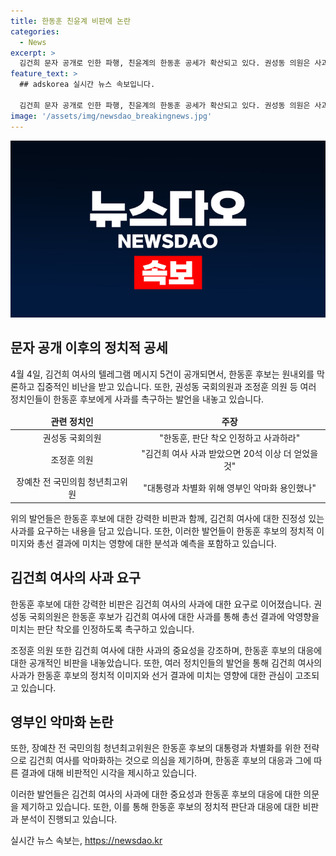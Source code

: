 ```yaml
---
title: 한동훈 친윤계 비판에 논란
categories:
  - News
excerpt: >
  김건희 문자 공개로 인한 파행, 친윤계의 한동훈 공세가 확산되고 있다. 권성동 의원은 사과를 촉구하며 김건희 여사의 학력 의혹과 비교했다. 조정훈 의원은 사과 부재의 부정적 영향을 지적하며 여당의 선거 결과에 대한 비판도 나왔다. 장예찬 의원은 정무적 무능과 대통령과의 차별화 의도를 비판했다. 이에 대한 공동 운명체의 사과 의지와 중요성에 대한 의견이 나왔다.
feature_text: >
  ## adskorea 실시간 뉴스 속보입니다.

  김건희 문자 공개로 인한 파행, 친윤계의 한동훈 공세가 확산되고 있다. 권성동 의원은 사과를 촉구하며 김건희 여사의 학력 의혹과 비교했다. 조정훈 의원은 사과 부재의 부정적 영향을 지적하며 여당의 선거 결과에 대한 비판도 나왔다. 장예찬 의원은 정무적 무능과 대통령과의 차별화 의도를 비판했다. 이에 대한 공동 운명체의 사과 의지와 중요성에 대한 의견이 나왔다.
image: '/assets/img/newsdao_breakingnews.jpg'
---
```


<p><img src="/assets/img/newsdao_breakingnews.jpg" alt="adskorea 속보" /></p>

<h2 data-ke-size="size26">문자 공개 이후의 정치적 공세</h2>

<p data-ke-size="size16">4월 4일, 김건희 여사의 텔레그램 메시지 5건이 공개되면서, 한동훈 후보는 원내외를 막론하고 집중적인 비난을 받고 있습니다. 또한, 권성동 국회의원과 조정훈 의원 등 여러 정치인들이 한동훈 후보에게 사과를 촉구하는 발언을 내놓고 있습니다.</p>

<table>
<thead>
<tr>
<td style="text-align: center; height: 17px;"><b>관련 정치인</b></td>
<td style="text-align: center; height: 17px;"><b>주장</b></td>
</tr>
</thead>
<tbody>
<tr>
<td style="text-align: center; height: 17px;">권성동 국회의원</td>
<td style="text-align: center; height: 17px;">"한동훈, 판단 착오 인정하고 사과하라"</td>
</tr>
<tr>
<td style="text-align: center; height: 17px;">조정훈 의원</td>
<td style="text-align: center; height: 17px;">"김건희 여사 사과 받았으면 20석 이상 더 얻었을 것"</td>
</tr>
<tr>
<td style="text-align: center; height: 17px;">장예찬 전 국민의힘 청년최고위원</td>
<td style="text-align: center; height: 17px;">"대통령과 차별화 위해 영부인 악마화 용인했나"</td>
</tr>
</tbody>
</table>

<p data-ke-size="size16">위의 발언들은 한동훈 후보에 대한 강력한 비판과 함께, 김건희 여사에 대한 진정성 있는 사과를 요구하는 내용을 담고 있습니다. 또한, 이러한 발언들이 한동훈 후보의 정치적 이미지와 총선 결과에 미치는 영향에 대한 분석과 예측을 포함하고 있습니다.</p>

<h2 data-ke-size="size26">김건희 여사의 사과 요구</h2>

<p data-ke-size="size16">한동훈 후보에 대한 강력한 비판은 김건희 여사의 사과에 대한 요구로 이어졌습니다. 권성동 국회의원은 한동훈 후보가 김건희 여사에 대한 사과를 통해 총선 결과에 악영향을 미치는 판단 착오를 인정하도록 촉구하고 있습니다.</p>

<p data-ke-size="size16">조정훈 의원 또한 김건희 여사에 대한 사과의 중요성을 강조하며, 한동훈 후보의 대응에 대한 공개적인 비판을 내놓았습니다. 또한, 여러 정치인들의 발언을 통해 김건희 여사의 사과가 한동훈 후보의 정치적 이미지와 선거 결과에 미치는 영향에 대한 관심이 고조되고 있습니다.</p>

<h2 data-ke-size="size26">영부인 악마화 논란</h2>

<p data-ke-size="size16">또한, 장예찬 전 국민의힘 청년최고위원은 한동훈 후보의 대통령과 차별화를 위한 전략으로 김건희 여사를 악마화하는 것으로 의심을 제기하며, 한동훈 후보의 대응과 그에 따른 결과에 대해 비판적인 시각을 제시하고 있습니다.</p>

<p data-ke-size="size16">이러한 발언들은 김건희 여사의 사과에 대한 중요성과 한동훈 후보의 대응에 대한 의문을 제기하고 있습니다. 또한, 이를 통해 한동훈 후보의 정치적 판단과 대응에 대한 비판과 분석이 진행되고 있습니다.</p>
실시간 뉴스 속보는, <a href="https://newsdao.kr" rel="dofollow">https://newsdao.kr</a>


